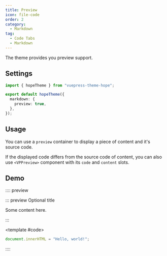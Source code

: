 ```yaml
---
title: Preview
icon: file-code
order: 2
category:
  - Markdown
tag:
  - Code Tabs
  - Markdown
---
```


The theme provides you preview support.

<!-- more -->

## Settings

```ts twoslash {5} title=".vuepress/theme.ts"
import { hopeTheme } from "vuepress-theme-hope";

export default hopeTheme({
  markdown: {
    preview: true,
  },
});
```

## Usage

You can use a `preview` container to display a piece of content and it's source code.

If the displayed code differs from the source code of content, you can also use `<VPPreview>` component with its `code` and `content` slots.

## Demo

:::: preview

::: preview Optional title

Some content here.

:::

<VPPreview>

<template #code>

```js
document.innerHTML = "Hello, world!";
```

</template>
<template #content>

Hello, world!

</template>

</VPPreview>

::::
